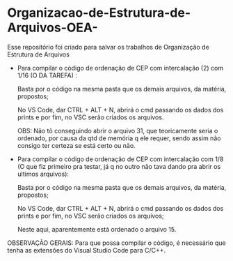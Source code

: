 # Organizacao-de-Estrutura-de-Arquivos-OEA-
Esse repositório foi criado para salvar os trabalhos de Organização de Estrutura de Arquivos

- Para compilar o código de ordenação de CEP com intercalação (2) com 1/16 (O DA TAREFA) :

     Basta por o código na mesma pasta que os demais arquivos, da matéria, propostos;

     No VS Code, dar CTRL + ALT + N, abrirá o cmd passando os dados dos prints e por fim, no VSC serão criados os arquivos. 
     
     OBS: Não tô conseguindo abrir o arquivo 31, que teoricamente seria o ordenado, por causa da qtd de memória q ele requer, sendo assim
     não consigo ter certeza se está certo ou não.
     
     
     
- Para compilar o código de ordenação de CEP com intercalação com 1/8 (O que fiz primeiro pra testar, já q no outro não tava dando pra abrir os ultimos arquivos):

    Basta por o código na mesma pasta que os demais arquivos, da matéria, propostos;

    No VS Code, dar CTRL + ALT + N, abrirá o cmd passando os dados dos prints e por fim, no VSC serão criados os arquivos; 
    
    Neste aqui, aparentemente está ordenado o arquivo 15.

OBSERVAÇÃO GERAIS: Para que possa compilar o código, é necessário que tenha as extensões do Visual Studio Code para C/C++. 



